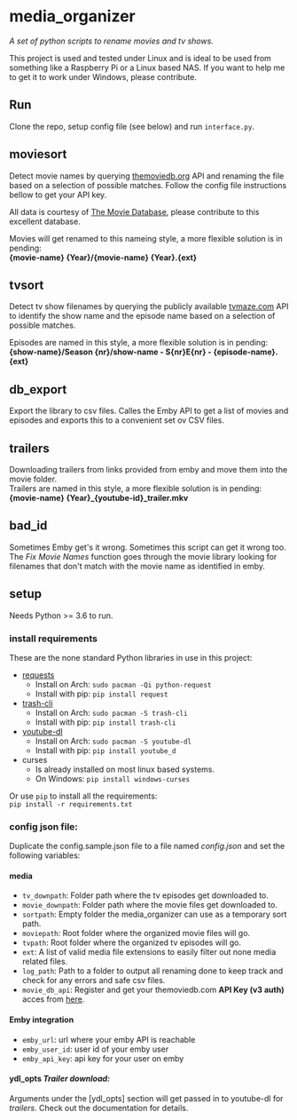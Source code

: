 # media_organizer
*A set of python scripts to rename movies and tv shows.*

This project is used and tested under Linux and is ideal to be used from something like a Raspberry Pi or a Linux based NAS. If you want to help me to get it to work under Windows, please contribute.

## Run
Clone the repo, setup config file (see below) and run `interface.py`.

## moviesort
Detect movie names by querying [themoviedb.org](https://www.themoviedb.org/) API and renaming the file based on a selection of possible matches. Follow the config file instructions bellow to get your API key.

All data is courtesy of [The Movie Database](https://www.themoviedb.org), please contribute to this excellent database.

Movies will get renamed to this nameing style, a more flexible solution is in pending:  
**{movie-name} {Year}/{movie-name} {Year}.{ext}**

## tvsort
Detect tv show filenames by querying the publicly available [tvmaze.com](https://www.tvmaze.com/) API to identify the show name and the episode name based on a selection of possible matches.

Episodes are named in this style, a more flexible solution is in pending:  
**{show-name}/Season {nr}/show-name - S{nr}E{nr} - {episode-name}.{ext}**

## db_export
Export the library to csv files. Calles the Emby API to get a list of movies and episodes and exports this to a convenient set ov CSV files.

## trailers
Downloading trailers from links provided from emby and move them into the movie folder.  
Trailers are named in this style, a more flexible solution is in pending:  
**{movie-name} {Year}_{youtube-id}_trailer.mkv**

## bad_id
Sometimes Emby get's it wrong. Sometimes this script can get it wrong too. The *Fix Movie Names* function goes through the movie library looking for filenames that don't match with the movie name as identified in emby.

## setup
Needs Python >= 3.6 to run.

### install requirements
These are the none standard Python libraries in use in this project:
* [requests](https://pypi.org/project/requests/)
    * Install on Arch: `sudo pacman -Qi python-request`
    * Install with pip: `pip install request`
* [trash-cli](https://pypi.org/project/trash-cli/)
    * Install on Arch: `sudo pacman -S trash-cli`
    * Install with pip: `pip install trash-cli`
* [youtube-dl](https://pypi.org/project/youtube_dl/)
    * Install on Arch: `sudo pacman -S youtube-dl`
    * Install with pip: `pip install youtube_d`
* curses
    * Is already installed on most linux based systems.
    * On Windows: `pip install windows-curses`

Or use `pip` to install all the requirements:  
`pip install -r requirements.txt`

### config json file:
Duplicate the config.sample.json file to a file named *config.json* and set the following variables:
#### media
* `tv_downpath`: Folder path where the tv episodes get downloaded to.
* `movie_downpath`: Folder path where the movie files get downloaded to.
* `sortpath`: Empty folder the media_organizer can use as a temporary sort path.
* `moviepath`: Root folder where the organized movie files will go.
* `tvpath`: Root folder where the organized tv episodes will go.
* `ext`: A list of valid media file extensions to easily filter out none media related files.
* `log_path`: Path to a folder to output all renaming done to keep track and check for any errors and safe csv files.
* `movie_db_api`: Register and get your themoviedb.com **API Key (v3 auth)** acces from [here](https://www.themoviedb.org/settings/api).  

#### Emby integration
* `emby_url`: url where your emby API is reachable
* `emby_user_id`: user id of your emby user
* `emby_api_key`: api key for your user on emby  

#### ydl_opts *Trailer download:*  
Arguments under the [ydl_opts] section will get passed in to youtube-dl for *trailers*. Check out the documentation for details.